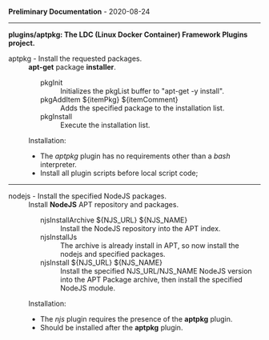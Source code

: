 
__Preliminary Documentation__ - 2020-08-24
____  
__plugins/aptpkg: The LDC (Linux Docker Container) Framework Plugins project.__  

<dl>
<dt>aptpkg - Install the requested packages.</dt>
 <dd>
 <b>apt-get</b> package <b>installer</b>. 
 

 <ul>
 <dl>
  <dt>pkgInit</dt>
   <dd>
   Initializes the pkgList buffer to "apt-get -y install".
   </dd>
  <dt>pkgAddItem ${itemPkg} ${itemComment}</dt>
   <dd>
   Adds the specified package to the installation list.
   </dd>
  <dt>pkgInstall</dt>
   <dd>
   Execute the installation list.
  </dd>
 </dl>
</ul>

Installation:
<ul>
 <li>
  The <i>aptpkg</i> plugin has no requirements other than a <i>bash</i> interpreter.
 </li>
 <li>
  Install all plugin scripts before local script code;
 </li>
</ul>
</dd>

<hr \>

<dt>nodejs - Install the specified NodeJS packages.</dt>
 <dd>
 Install <b>NodeJS</b> APT repository and packages. 
 

 <ul>
 <dl>
  <dt>njsInstallArchive ${NJS_URL} ${NJS_NAME}</dt>
   <dd>
   Install the NodeJS repository into the APT index.
   </dd>
  <dt>njsInstallJs</dt>
   <dd>
   The archive is already install in APT, so now
   install the nodejs and specified packages.
   </dd>
  <dt>njsInstall ${NJS_URL} ${NJS_NAME}</dt>
   <dd>
   Install the specified NJS_URL/NJS_NAME NodeJS version
   into the APT Package archive, then install the
   specified NodeJS module.
  </dd>
 </dl>
</ul>

Installation:
<ul>
 <li>
  The <i>njs</i> plugin requires the presence of the <b>aptpkg</b> plugin.
 </li>
 <li>
  Should be installed after the <b>aptpkg</b> plugin.
 </li>
</ul>
</dd>

</dl>
